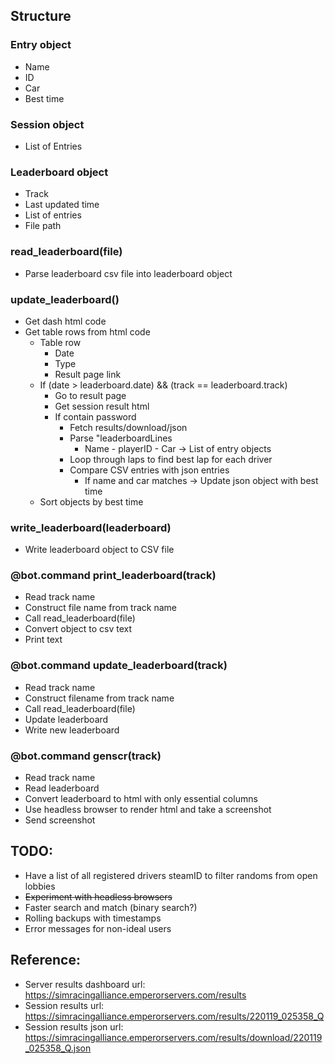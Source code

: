 ## Structure

### Entry object
- Name
- ID
- Car
- Best time

### Session object
- List of Entries

### Leaderboard object
- Track
- Last updated time
- List of entries
- File path

### read_leaderboard(file)
- Parse leaderboard csv file into leaderboard object

### update_leaderboard()
- Get dash html code
- Get table rows from html code
  - Table row
    - Date
    - Type
    - Result page link
  - If (date > leaderboard.date) && (track == leaderboard.track)
    - Go to result page
    - Get session result html
    - If contain password
      - Fetch results/download/json
      - Parse "leaderboardLines
        - Name - playerID - Car -> List of entry objects
      - Loop through laps to find best lap for each driver
      - Compare CSV entries with json entries
        - If name and car matches -> Update json object with best time
  - Sort objects by best time

### write_leaderboard(leaderboard)
- Write leaderboard object to CSV file

### @bot.command print_leaderboard(track)
- Read track name
- Construct file name from track name
- Call read_leaderboard(file)
- Convert object to csv text
- Print text

### @bot.command update_leaderboard(track)
- Read track name
- Construct filename from track name
- Call read_leaderboard(file)
- Update leaderboard
- Write new leaderboard

### @bot.command genscr(track)
- Read track name
- Read leaderboard
- Convert leaderboard to html with only essential columns
- Use headless browser to render html and take a screenshot
- Send screenshot

## TODO:
- Have a list of all registered drivers steamID to filter randoms from open lobbies
- ~~Experiment with headless browsers~~
- Faster search and match (binary search?)
- Rolling backups with timestamps
- Error messages for non-ideal users

## Reference:
- Server results dashboard url: https://simracingalliance.emperorservers.com/results
- Session results url: https://simracingalliance.emperorservers.com/results/220119_025358_Q
- Session results json url: https://simracingalliance.emperorservers.com/results/download/220119_025358_Q.json